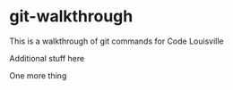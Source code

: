 # git-walkthrough

This is a walkthrough of git commands for Code Louisville

Additional stuff here

One more thing
